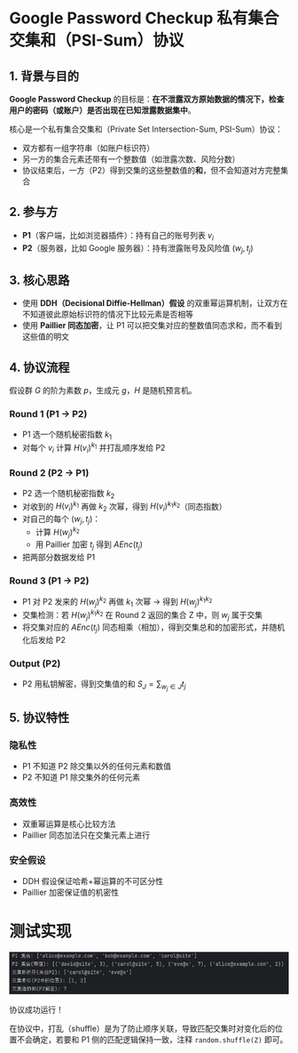 # Google Password Checkup 私有集合交集和（PSI-Sum）协议

## 1. 背景与目的

**Google Password Checkup** 的目标是：**在不泄露双方原始数据的情况下，检查用户的密码（或账户）是否出现在已知泄露数据集中**。

核心是一个私有集合交集和（Private Set Intersection-Sum, PSI-Sum）协议：

- 双方都有一组字符串（如账户标识符）
- 另一方的集合元素还带有一个整数值（如泄露次数、风险分数）
- 协议结束后，一方（P2）得到交集的这些整数值的**和**，但不会知道对方完整集合

## 2. 参与方

- **P1**（客户端，比如浏览器插件）：持有自己的账号列表 ${v_i}$
- **P2**（服务器，比如 Google 服务器）：持有泄露账号及风险值 ${(w_j, t_j)}$

## 3. 核心思路

- 使用 **DDH（Decisional Diffie-Hellman）假设** 的双重幂运算机制，让双方在不知道彼此原始标识符的情况下比较元素是否相等
- 使用 **Paillier 同态加密**，让 P1 可以把交集对应的整数值同态求和，而不看到这些值的明文

## 4. 协议流程

假设群 $G$ 的阶为素数 $p$，生成元 $g$，$H$ 是随机预言机。

### Round 1 (P1 → P2)

- P1 选一个随机秘密指数 $k_1$
- 对每个 $v_i$ 计算 $H(v_i)^{k_1}$ 并打乱顺序发给 P2

### Round 2 (P2 → P1)

- P2 选一个随机秘密指数 $k_2$
- 对收到的 $H(v_i)^{k_1}$ 再做 $k_2$ 次幂，得到 $H(v_i)^{k_1k_2}$（同态指数）
- 对自己的每个 $(w_j, t_j)$：
  - 计算 $H(w_j)^{k_2}$
  - 用 Paillier 加密 $t_j$ 得到 $AEnc(t_j)$
- 把两部分数据发给 P1

### Round 3 (P1 → P2)

- P1 对 P2 发来的 $H(w_j)^{k_2}$ 再做 $k_1$ 次幂 → 得到 $H(w_j)^{k_1k_2}$
- 交集检测：若 $H(w_j)^{k_1k_2}$ 在 Round 2 返回的集合 Z 中，则 $w_j$ 属于交集
- 将交集对应的 $AEnc(t_j)$ 同态相乘（相加），得到交集总和的加密形式，并随机化后发给 P2

### Output (P2)

- P2 用私钥解密，得到交集值的和 $S_J = \sum_{w_j \in J} t_j$

## 5. 协议特性

### 隐私性

- P1 不知道 P2 除交集以外的任何元素和数值
- P2 不知道 P1 除交集外的任何元素

### 高效性

- 双重幂运算是核心比较方法
- Paillier 同态加法只在交集元素上进行

### 安全假设

- DDH 假设保证哈希+幂运算的不可区分性
- Paillier 加密保证值的机密性

# 测试实现

![测试图片](./Project6.png)

协议成功运行！

在协议中，打乱（shuffle）是为了防止顺序关联，导致匹配交集时对变化后的位置不会确定，若要和 P1 侧的匹配逻辑保持一致，注释 `random.shuffle(Z)`  即可。

